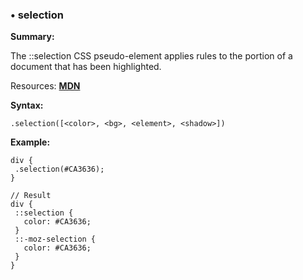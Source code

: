 ### <a name="selection"></a> &#8226; selection
**Summary:**

The ::selection CSS pseudo-element applies rules to the portion of a document that has been highlighted.

Resources: **[MDN](https://developer.mozilla.org/en-US/docs/Web/CSS/::selection)**

**Syntax:**

    .selection([<color>, <bg>, <element>, <shadow>]) 
  
**Example:**

    div {
     .selection(#CA3636);
    }
    
    // Result
    div {
     ::selection {
       color: #CA3636;
     }
     ::-moz-selection {
       color: #CA3636;
     }
    }

